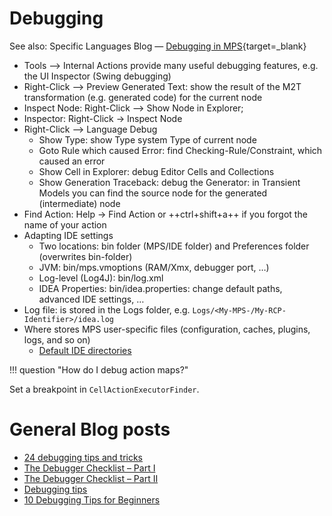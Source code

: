 # Debugging

See also: Specific Languages Blog &mdash; [Debugging in MPS](https://specificlanguages.com/articles/debugging/){target=_blank}

- Tools --> Internal Actions provide many useful debugging features, e.g. the UI Inspector (Swing debugging)
- Right-Click --> Preview Generated Text: show the result of the M2T transformation (e.g. generated code) for the current node
- Inspect Node: Right-Click --> Show Node in Explorer;
- Inspector: Right-Click → Inspect Node
- Right-Click -->  Language Debug
    - Show Type: show Type system Type of current node
    - Goto Rule which caused Error: find Checking-Rule/Constraint, which caused an error
    - Show Cell in Explorer: debug Editor Cells and Collections
    - Show Generation Traceback: debug the Generator: in Transient Models you can find the source node for the generated (intermediate) node
- Find Action: Help → Find Action or ++ctrl+shift+a++ if you forgot the name of your action
- Adapting IDE settings
    - Two locations: bin folder (MPS/IDE folder) and Preferences folder (overwrites bin-folder)
    - JVM: bin/mps.vmoptions (RAM/Xmx, debugger port, …)
    - Log-level (Log4J): bin/log.xml 	
    - IDEA Properties: bin/idea.properties: change default paths, advanced IDE settings, …
- Log file: is stored in the Logs folder, e.g. `Logs/<My-MPS-/My-RCP-Identifier>/idea.log`
- Where stores MPS user-specific files (configuration, caches, plugins, logs, and so on)
    - [Default IDE directories](https://www.jetbrains.com/help/mps/2020.1/tuning-the-ide.html#default-dirs)

!!! question "How do I debug action maps?"

  Set a breakpoint in `CellActionExecutorFinder`.

# General Blog posts

- [24 debugging tips and tricks](https://dev.to/humblefool_2/24-debugging-tips-and-tricks-b4c)
- [The Debugger Checklist – Part I](https://talktotheduck.dev/the-debugger-checklist-part-i)
- [The Debugger Checklist – Part II](https://talktotheduck.dev/the-debugger-checklist-part-ii)
- [Debugging tips](https://jonskeet.uk/csharp/debugging.html)
- [10 Debugging Tips for Beginners](https://blog.hartleybrody.com/debugging-code-beginner/)